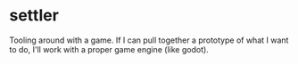 # settler

Tooling around with a game. If I can pull together a prototype of what I want
to do, I'll work with a proper game engine (like godot).
